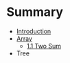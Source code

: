 # Summary

* [Introduction](README.md)
* [Array](array.md)
   * [1.1 Two Sum](11_two_sum.md)
* Tree

